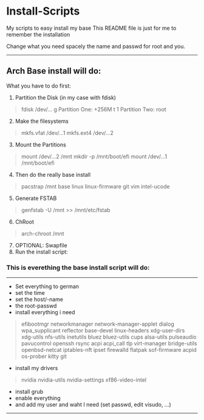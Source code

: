 # Install-Scripts
My scripts to easy install my base 
This README file is just for me to remember the installation 

Change what you need spacely the name and passwd for root and you.

---

## Arch Base install will do:

What you have to do first:

1. Partition the Disk (in my case with fdisk)
> fdisk /dev/...
> g 
> Partition One: +256M t 1
> Partition Two: root 
2. Make the filesystems
> mkfs.vfat /dev/...1
> mkfs.ext4 /dev/...2
3. Mount the Partitions
> mount /dev/...2 /mnt
> mkdir -p /mnt/boot/efi
> mount /dev/...1 /mnt/boot/efi
4. Then do the really base install
> pacstrap /mnt base linux linux-firmware git vim intel-ucode
5. Generate FSTAB
> genfstab -U /mnt >> /mnt/etc/fstab
6. ChRoot
> arch-chroot /mnt
7. OPTIONAL: Swapfile
8. Run the install script:

### This is everething the base install script will do:
---
- Set everything to german
- set the time
- set the host/-name
- the root-passwd
- install everything i need 
> efibootmgr networkmanager network-manager-applet dialog wpa_supplicant reflector base-devel linux-headers xdg-user-dirs xdg-utils nfs-utils inetutils bluez bluez-utils cups alsa-utils pulseaudio pavucontrol openssh rsync acpi acpi_call tlp virt-manager bridge-utils openbsd-netcat iptables-nft ipset firewalld flatpak sof-firmware acpid os-prober kitty git
- install my drivers 
> nvidia nvidia-utils nvidia-settings xf86-video-intel
- install grub
- enable everything
- and add my user and waht I need (set passwd, edit visudo, ...)
---



